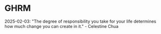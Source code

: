 # GHRM

2025-02-03: "The degree of responsibility you take for your life determines how much change you can create in it." - Celestine Chua